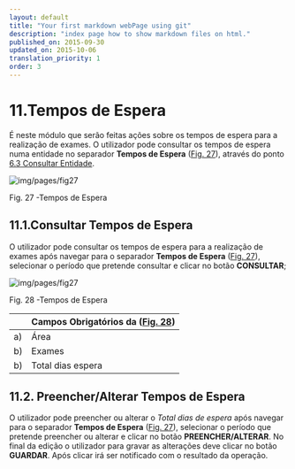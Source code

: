 ```yaml
---
layout: default
title: "Your first markdown webPage using git"
description: "index page how to show markdown files on html."
published_on: 2015-09-30
updated_on: 2015-10-06
translation_priority: 1
order: 3
---
```


# 11.Tempos de Espera
É neste módulo que serão feitas ações sobre os tempos de espera para a realização de exames.
O utilizador pode consultar os tempos de espera numa entidade no separador **Tempos de Espera** ([Fig. 27](#fig27)), através do ponto [6.3 Consultar Entidade](#consultar-entidade).

![img/pages/fig27](img/pages/11_0_1.jpg)

<p class="caption" id="fig27"> Fig. 27 -Tempos de Espera</p>


## 11.1.Consultar Tempos de Espera

O utilizador pode consultar os tempos de espera para a realização de exames após navegar para o separador **Tempos de Espera** ([Fig. 27](#fig27)), 
selecionar o período que pretende consultar e clicar no botão **CONSULTAR**;

![img/pages/fig27](img/pages/11_1_1.jpg)

<p class="caption" id="fig28"> Fig. 28 -Tempos de Espera</p>

|    | Campos Obrigatórios da ([Fig. 28](#fig28))        |
|----|---------------------------------------------------|
| a) | 	Área                                             |
| b) | 	Exames                                           |
| b) |  Total dias espera                                |

## 11.2. Preencher/Alterar Tempos de Espera
O utilizador pode preencher ou alterar o *Total dias de espera* após navegar para o separador **Tempos de Espera**  ([Fig. 27](#fig27)), selecionar o período que pretende preencher ou alterar e clicar no botão **PREENCHER/ALTERAR**.
No final da edição o utilizador para gravar as alterações deve clicar no botão **GUARDAR**. Após clicar irá ser notificado com o resultado da operação.

